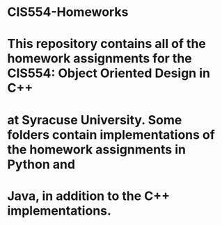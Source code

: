 # CIS554-Homeworks
# This repository contains all of the homework assignments for the CIS554: Object Oriented Design in C++
# at Syracuse University. Some folders contain implementations of the homework assignments in Python and
# Java, in addition to the C++ implementations.
